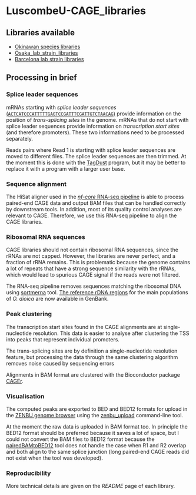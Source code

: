 # LuscombeU-CAGE_libraries

## Libraries available

 - [Okinawan species libraries](2021-12-17_Okinawa_Oik/README.md)
 - [Osaka_lab_strain_libraries](2022-02-09_Osaka_Oik/README.md)
 - [Barcelona lab strain libraries](2022-11-09_Barcelona_Oik/README.md)

## Processing in brief

### Splice leader sequences

mRNAs starting with _splice leader sequences_
[(`ACTCATCCCATTTTTGAGTCCGATTTCGATTGTCTAACAG`)](https://doi.org/10.1128/MCB.24.17.7795-7805.2004)
provide information on the position of _trans-splicing sites_
in the genome.  mRNAs that do not start with splice leader sequences
provide information on _transcription start sites_ (and therefore
promoters).  These two informations need to be processed separately.

Reads pairs where Read 1 is starting with splice leader sequences 
are moved to different files.  The splice leader sequences are then
trimmed.  At the moment this is done with the [TagDust](https://doi.org/10.1186/s12859-015-0454-y)
program, but it may be better to replace it with a program with a larger
user base.

### Sequence alignment

The HiSat aligner used in the [_nf-core_ RNA-seq pipeline](https://nf-co.re/rnaseq)
is able to process paired-end CAGE data and output BAM
files that can be handled correctly by downstream tools.  In
addition, most of its quality control analyses are relevant
to CAGE.  Therefore, we use this RNA-seq pipeline to align
the CAGE libraries.

### Ribosomal RNA sequences

CAGE libraries should not contain ribosomal RNA sequences, since
the rRNAs are not capped.  However, the libraries are never
perfect, and a fraction of rRNA remains.  This is problematic
because the genome contains a lot of repeats that have a strong
sequence similarity with the rRNAs, which would lead to spurious
CAGE signal if the reads were not filtered.

The RNA-seq pipeline removes sequences matching the ribosomal DNA using
[sortmerna](https://doi.org/10.1093/bioinformatics/bts611) tool.
[The reference rDNA regions](https://www.ncbi.nlm.nih.gov/nuccore/?term=Oikopleura+dioica+isolate+ribosomal+RNA+complete+sequence)
for the main populations of _O. dioica_ are now available in GenBank.

### Peak clustering

The transcription start sites found in the CAGE alignments are at
single-nucleotide resolution.  This data is easier to analyse after
clustering the TSS into peaks that represent individual promoters.

The trans-splicing sites are by definition a single-nucleotide
resolution feature, but processing the data through the same
clustering algorithm removes noise caused by sequencing errors

Alignments in BAM format are clustered with the Bioconductor package
[CAGEr](https://bioconductor.org/packages/CAGEr).

### Visualisation

The computed peaks are exported to BED and BED12 formats for upload
in the [ZENBU genome browser](https://fantom.gsc.riken.jp/zenbu)
using the [zenbu_upload](https://github.com/jessica-severin/ZENBU)
command-line tool.

At the moment the raw data is uploaded in BAM format too.  In principle
the BED12 format should be preferred because it saves a lot of space,
but I could not convert the BAM files to BED12 format because the
[pairedBAMtoBED12](https://github.com/Population-Transcriptomics/pairedBamToBed12)
tool does not handle the case when R1 and R2 overlap
and both align to the same splice junction (long paired-end CAGE reads
did not exist when the tool was developed).

### Reproducibility

More technical details are given on the _README_ page of each library.
